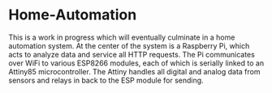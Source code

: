 # Home-Automation
This is a work in progress which will eventually culminate in a home automation system. At the center of the system is a Raspberry Pi, which acts to analyze data and service all HTTP requests. The Pi communicates over WiFi to various ESP8266 modules, each of which is serially linked to an Attiny85 microcontroller. The Attiny handles all digital and analog data from sensors and relays in back to the ESP module for sending. 
